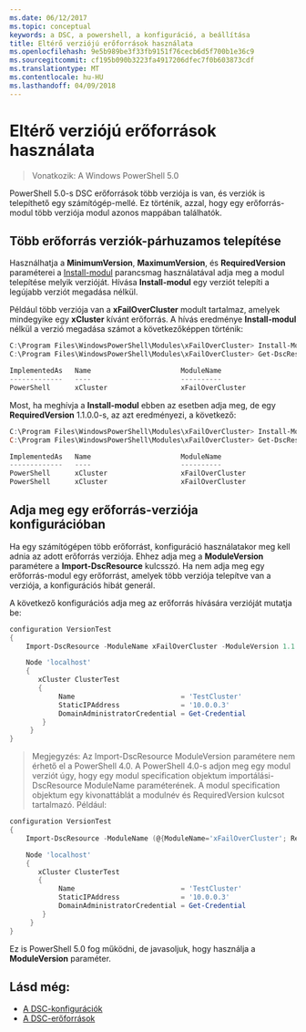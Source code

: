 ```yaml
---
ms.date: 06/12/2017
ms.topic: conceptual
keywords: a DSC, a powershell, a konfiguráció, a beállítása
title: Eltérő verziójú erőforrások használata
ms.openlocfilehash: 9e5b989be3f33fb9151f76cecb6d5f700b1e36c9
ms.sourcegitcommit: cf195b090b3223fa4917206dfec7f0b603873cdf
ms.translationtype: MT
ms.contentlocale: hu-HU
ms.lasthandoff: 04/09/2018
---
```

# <a name="using-resources-with-multiple-versions"></a>Eltérő verziójú erőforrások használata

> Vonatkozik: A Windows PowerShell 5.0

PowerShell 5.0-s DSC erőforrások több verziója is van, és verziók is telepíthető egy számítógép-mellé. Ez történik, azzal, hogy egy erőforrás-modul több verziója modul azonos mappában találhatók.

## <a name="installing-multiple-resource-versions-side-by-side"></a>Több erőforrás verziók-párhuzamos telepítése

Használhatja a **MinimumVersion**, **MaximumVersion**, és **RequiredVersion** paraméterei a [Install-modul](https://technet.microsoft.com/library/dn807162.aspx) parancsmag használatával adja meg a modul telepítése melyik verzióját. Hívása **Install-modul** egy verziót telepíti a legújabb verziót megadása nélkül.

Például több verziója van a **xFailOverCluster** modult tartalmaz, amelyek mindegyike egy **xCluster** kívánt erőforrás. A hívás eredménye **Install-modul** nélkül a verzió megadása számot a következőképpen történik:

```powershell
C:\Program Files\WindowsPowerShell\Modules\xFailOverCluster> Install-Module xFailOverCluster
C:\Program Files\WindowsPowerShell\Modules\xFailOverCluster> Get-DscResource xCluster

ImplementedAs   Name                      ModuleName                     Version    Properties
-------------   ----                      ----------                     -------    ----------
PowerShell      xCluster                  xFailOverCluster               1.2.0.0    {DomainAdministratorCredential, ...
```

Most, ha meghívja a **Install-modul** ebben az esetben adja meg, de egy **RequiredVersion** 1.1.0.0-s, az azt eredményezi, a következő:

```powershell
C:\Program Files\WindowsPowerShell\Modules\xFailOverCluster> Install-Module xFailOverCluster -RequiredVersion 1.1
C:\Program Files\WindowsPowerShell\Modules\xFailOverCluster> Get-DscResource xCluster

ImplementedAs   Name                      ModuleName                     Version    Properties
-------------   ----                      ----------                     -------    ----------
PowerShell      xCluster                  xFailOverCluster               1.1        {DomainAdministratorCredential, Name, ...
PowerShell      xCluster                  xFailOverCluster               1.2.0.0    {DomainAdministratorCredential, Name, ...
```

## <a name="specifying-a-resource-version-in-a-configuration"></a>Adja meg egy erőforrás-verziója konfigurációban

Ha egy számítógépen több erőforrást, konfiguráció használatakor meg kell adnia az adott erőforrás verziója. Ehhez adja meg a **ModuleVersion** paramétere a **Import-DscResource** kulcsszó. Ha nem adja meg egy erőforrás-modul egy erőforrást, amelyek több verziója telepítve van a verziója, a konfigurációs hibát generál.

A következő konfigurációs adja meg az erőforrás hívására verzióját mutatja be:

```powershell
configuration VersionTest
{
    Import-DscResource -ModuleName xFailOverCluster -ModuleVersion 1.1

    Node 'localhost'
    {
       xCluster ClusterTest
       {
            Name                          = 'TestCluster'
            StaticIPAddress               = '10.0.0.3'
            DomainAdministratorCredential = Get-Credential
        }
     }
}
```

>Megjegyzés: Az Import-DscResource ModuleVersion paramétere nem érhető el a PowerShell 4.0. A PowerShell 4.0-s adjon meg egy modul verziót úgy, hogy egy modul specification objektum importálási-DscResource ModuleName paraméterének. A modul specification objektum egy kivonattáblát a modulnév és RequiredVersion kulcsot tartalmazó. Például:

```powershell
configuration VersionTest
{
    Import-DscResource -ModuleName (@{ModuleName='xFailOverCluster'; RequiredVersion='1.1'} )

    Node 'localhost'
    {
       xCluster ClusterTest
       {
            Name                          = 'TestCluster'
            StaticIPAddress               = '10.0.0.3'
            DomainAdministratorCredential = Get-Credential
        }
     }
}
```

Ez is PowerShell 5.0 fog működni, de javasoljuk, hogy használja a **ModuleVersion** paraméter.

## <a name="see-also"></a>Lásd még:
* [A DSC-konfigurációk](configurations.md)
* [A DSC-erőforrások](resources.md)